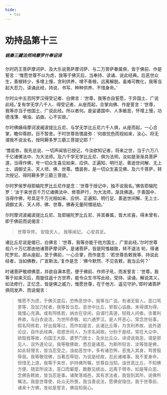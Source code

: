 ```yaml
---
hide:
  - toc
---
```


# **劝持品第十三**

##### 姚秦三藏法师鸠摩罗什奉诏译

尔时药王菩萨摩诃萨、及大乐说菩萨摩诃萨、与二万菩萨眷属俱，皆于佛前、作是誓言：‘惟愿世尊不以为虑，我等于佛灭后，当奉持、读诵、说此经典。后恶世众生，善根转少，多增上慢，贪利供养，增不善根，远离解脱。虽难可教化，我等当起大忍力，读诵此经，持说、书写、种种供养、不惜身命。’

尔时众中五百阿罗汉得受记者、白佛言：‘世尊，我等亦自誓愿，于异国土、广说此经。’复有学无学八千人、得受记者，从座而起，合掌向佛、作是誓言：‘世尊，我等亦当于他国土、广说此经。所以者何。是娑婆国中、人多敝恶，怀增上慢，功德浅薄、嗔浊、谄曲，心不实故。’

尔时佛姨母摩诃波阇波提比丘尼、与学无学比丘尼六千人俱，从座而起，一心合掌，瞻仰尊颜，目不暂舍。于时世尊告憍昙弥：‘何故忧色而视如来，汝心、将无谓我不说汝名，授阿耨多罗三藐三菩提记耶？’

‘憍昙弥，我先总说、一切声闻皆已授记，今汝欲知记者，将来之世，当于六万八千亿诸佛法中、为大法师。及六千学无学比丘尼、俱为法师。汝如是渐渐具菩萨道，当得作佛，号一切众生喜见如来、应供、正遍知、明行足、善逝世间解、无上士、调御丈夫、天人师、佛、世尊。憍昙弥，是一切众生喜见佛、及六千菩萨，转次授记、得阿耨多罗三藐三菩提。’

尔时罗侯罗母耶输陀罗比丘尼作是念：‘世尊于授记中，独不说我名。’佛告耶输陀罗：‘汝于来世百千万亿诸佛法中、修菩萨行，为大法师，渐具佛道。于善国中、当得作佛，号具足千万光相如来、应供、正遍知、明行足、善逝世间解、无上士、调御丈夫、天人师、佛、世尊。佛寿无量阿僧祇劫。’

尔时摩诃波阇波提比丘尼、及耶输陀罗比丘尼、并其眷属，皆大欢喜，得未曾有，即于佛前而说偈言：

> 世尊导师， 安隐天人， 我等闻记， 心安具足。

诸比丘尼说是偈已，白佛言：‘世尊，我等亦能于他方国土、广宣此经。’尔时世尊视八十万亿那由他诸菩萨摩诃萨。是诸菩萨，皆是阿惟越致，转不退法 轮，得诸陀罗尼。即从座起，至于佛前，一心合掌，而作是念：‘若世尊告敕我等、持说此经者，当如佛教，广宣斯法。’复作是念：‘佛今默然、不见告敕，我当云何？’

时诸菩萨敬顺佛意，并欲自满本愿，便于佛前、作师子吼，而发誓言：‘世尊，我等于如来灭后，周旋往返十方世界，能令众生书写此经，受持、读诵，解说其义，如法修行，正忆念，皆是佛之威力，惟愿世尊，在于他方、遥见守护。’即时诸菩萨俱同发声、而说偈言：

> 惟愿不为虑，于佛灭度后，恐怖恶世中，我等当广说。有诸无智人，恶口骂詈等，及加刀杖者，我等皆当忍。恶世中比丘，邪智心谄曲，未得谓为得，我慢心充满。或有阿练若，纳衣在空闲，自谓行真道，轻贱人间者。贪著利养故，与白衣说法，为世所恭敬、如六通罗汉。是人怀恶心，常念世俗事，假名阿练若，好出我等过，而作如是言，此诸比丘等，为贪利养故、说外道论议，自作此经典，诳惑世间人，为求名闻故。分别于是经，常在大众中、欲毁我等故，向国王大臣、婆罗门居士、及余比丘众，诽谤说我恶，谓是邪见人、说外道论议。我等敬佛故，悉忍是诸恶。为斯所轻言、汝等皆是佛，如此轻慢言，皆当忍受之。浊劫恶世中，多有诸恐怖，恶鬼入其身，骂詈毁辱我。我等敬信佛，当著忍辱铠，为说是经故，忍此诸难事。我不爱身命，但惜无上道，我等于来世，护持佛所嘱，世尊自当知。浊世恶比丘，不知佛方便、随宜所说法，恶口而颦蹙，数数见摈出，远离于塔寺。如是等众恶，念佛告敕故，皆当忍是事。诸聚落城邑，其有求法者，我皆到其所，说佛所嘱法。我是世尊使，处众无所畏，我当善说法，愿佛安隐住。我于世尊前、诸来十方佛，发如是誓言，佛自知我心。